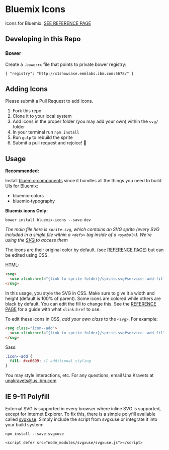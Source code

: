 # Bluemix Icons

Icons for Bluemix. [SEE REFERENCE PAGE](https://pages.github.ibm.com/Bluemix/bluemix-icons/build/symbol/sprite.symbol.html)

## Developing in this Repo

### Bower

Create a `.bowerrc` file that points to private bower registry:

```
{ "registry": "http://x1showcase.emmlabs.ibm.com:5678/" }
```

## Adding Icons

Please submit a Pull Request to add icons.

1. Fork this repo
2. Clone it to your local system
3. Add icons in the proper folder (you may add your own) within the `svg/` folder
4. In your terminal run `npm install`
5. Run `gulp` to rebuild the sprite
6. Submit a pull request and rejoice! :tada:

## Usage

**Recommended:**

Install [bluemix-components](https://github.ibm.com/Bluemix/bluemix-components) since it bundles all the things you need to build UIs for Bluemix:
- bluemix-colors
- bluemix-typography

**Bluemix icons Only:**

```
bower install bluemix-icons --save-dev
```

*The main file here is `sprite.svg`, which contains an SVG sprite (every SVG included in a single file within a `<defs>` tag inside of a `<symbol>`). We're using the [SVG <use>](https://developer.mozilla.org/en-US/docs/Web/SVG/Element/use) to access them*

The icons are their original color by default. (see [REFERENCE PAGE](https://pages.github.ibm.com/Bluemix/bluemix-icons/build/symbol/sprite.symbol.html)) but can be edited using CSS.

HTML:
```html
<svg>
  <use xlink:href="{link to sprite folder}/sprite.svg#service--add-filled"></use>
</svg>
```

In this usage, you style the SVG in CSS. Make sure to give it a width and height (default is 100% of parent). Some icons are colored while others are black by default. You can edit the fill to change this. See the [REFERENCE PAGE](https://pages.github.ibm.com/Bluemix/bluemix-icons/build/symbol/sprite.symbol.html) for a guide with what `xlink:href` to use.

To edit these icons in CSS, *add your own class* to the `<svg>`. For example:

```html
<svg class="icon--add">
  <use xlink:href="{link to sprite folder}/sprite.svg#service--add-filled"></use>
</svg>
```

Sass:
```scss
.icon--add {
  fill: #cc6699; // additional styling
}
```

You may style interactions, etc. For any questions, email Una Kravets at unakravets@us.ibm.com

## IE 9-11 Polyfill

External SVG is supported in every browser where inline SVG is supported, except for Internet Explorer. To fix this, there is a simple polyfill available called [svgxuse](https://github.com/Keyamoon/svgxuse). Simply include the script from svgxuse or integrate it into your build system:

```
npm install --save svgxuse
```

```
<script defer src="node_modules/svgxuse/svgxuse.js"></script>
```